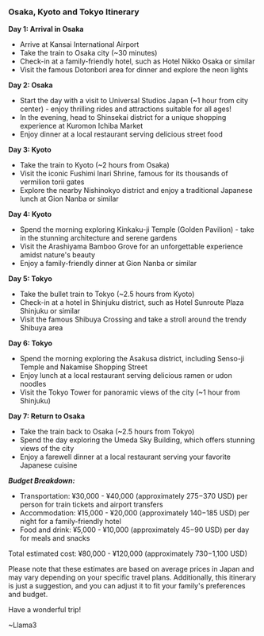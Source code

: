 ### Osaka, Kyoto and Tokyo Itinerary

**Day 1: Arrival in Osaka**

* Arrive at Kansai International Airport
* Take the train to Osaka city (~30 minutes)
* Check-in at a family-friendly hotel, such as Hotel Nikko Osaka or similar
* Visit the famous Dotonbori area for dinner and explore the neon lights

**Day 2: Osaka**

* Start the day with a visit to Universal Studios Japan (~1 hour from city center) - enjoy thrilling rides and attractions suitable for all ages!
* In the evening, head to Shinsekai district for a unique shopping experience at Kuromon Ichiba Market
* Enjoy dinner at a local restaurant serving delicious street food

**Day 3: Kyoto**

* Take the train to Kyoto (~2 hours from Osaka)
* Visit the iconic Fushimi Inari Shrine, famous for its thousands of vermilion torii gates
* Explore the nearby Nishinokyo district and enjoy a traditional Japanese lunch at Gion Nanba or similar

**Day 4: Kyoto**

* Spend the morning exploring Kinkaku-ji Temple (Golden Pavilion) - take in the stunning architecture and serene gardens
* Visit the Arashiyama Bamboo Grove for an unforgettable experience amidst nature's beauty
* Enjoy a family-friendly dinner at Gion Nanba or similar

**Day 5: Tokyo**

* Take the bullet train to Tokyo (~2.5 hours from Kyoto)
* Check-in at a hotel in Shinjuku district, such as Hotel Sunroute Plaza Shinjuku or similar
* Visit the famous Shibuya Crossing and take a stroll around the trendy Shibuya area

**Day 6: Tokyo**

* Spend the morning exploring the Asakusa district, including Senso-ji Temple and Nakamise Shopping Street
* Enjoy lunch at a local restaurant serving delicious ramen or udon noodles
* Visit the Tokyo Tower for panoramic views of the city (~1 hour from Shinjuku)

**Day 7: Return to Osaka**

* Take the train back to Osaka (~2.5 hours from Tokyo)
* Spend the day exploring the Umeda Sky Building, which offers stunning views of the city
* Enjoy a farewell dinner at a local restaurant serving your favorite Japanese cuisine

***Budget Breakdown:***

* Transportation: ¥30,000 - ¥40,000 (approximately $275-$370 USD) per person for train tickets and airport transfers
* Accommodation: ¥15,000 - ¥20,000 (approximately $140-$185 USD) per night for a family-friendly hotel
* Food and drink: ¥5,000 - ¥10,000 (approximately $45-$90 USD) per day for meals and snacks

Total estimated cost: ¥80,000 - ¥120,000 (approximately $730-$1,100 USD)

Please note that these estimates are based on average prices in Japan and may vary depending on your specific travel plans. Additionally, this itinerary is just a suggestion, and you can adjust it to fit your family's preferences and budget.

Have a wonderful trip! 󠁧󠁢󠁳󠁣󠁴󠁿

~Llama3
